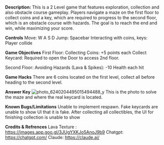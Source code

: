 **Description:**
This is a 2 Level game that features exploration, collection and also obstacle course gameplay. Players navigate a maze on the first floor to collect coins and a key, which are required to progress to the second floor, which is an obstacle course with hazards.
The goal is to reach the end and win, while maximizing your score. 

**Controls**
Move: W A S D
Jump: Spacebar
Interacting with coins, keys: Player collide

**Game Objectives**
First Floor:
Collecting Coins: +5 points each
Collect Keycard: Required to open the Door to access 2nd floor. 

Second Floor:
Avoiding Hazards (Lava & Spikes): -10 Health each hit

**Game Hacks**
There are 6 coins located on the first level, collect all before heading to the second level. 

**Answer Key**
![photo_6240204495015494488_y](https://github.com/user-attachments/assets/708c7c0b-e58a-469a-a1ca-a76ffc561eb3)
This is the photo to solve the maze and where the real keycard is located. 

**Known Bugs/Limitations**
Unable to implement respawn. 
Fake keycards are unable to show UI that it is fake.
After collecting all collectibles, the UI for finishing collection is unable to show

**Credits & Refrences**
Lava Texture : https://images.app.goo.gl/3JUgYXKJo5AnoJ9b9
Chatgpt: https://chatgpt.com/
Claude: https://claude.ai/
